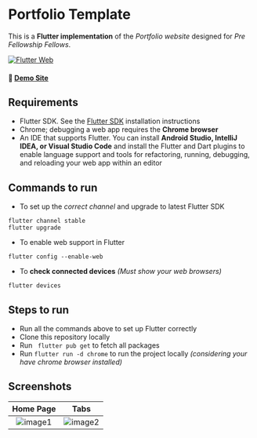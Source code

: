 # Portfolio Template

This is a **Flutter implementation** of the *Portfolio website* designed for *Pre Fellowship Fellows*.

[![Flutter Web](https://img.shields.io/badge/Flutter-Web-%2341D0FD)](https://flutter.dev/web)
#### 🔗 [Demo Site](https://rishavnaskar-mlh-portfolio-flutter.netlify.app/)

## Requirements

* Flutter SDK. See the [Flutter SDK](https://flutter.dev/docs/get-started/install) installation instructions
* Chrome; debugging a web app requires the **Chrome browser**
* An IDE that supports Flutter. You can install **Android Studio, IntelliJ IDEA, or Visual Studio Code** and install the Flutter and Dart plugins to enable language support and tools for refactoring, running, debugging, and reloading your web app within an editor

## Commands to run

* To set up the *correct channel* and upgrade to latest Flutter SDK
```
flutter channel stable
flutter upgrade
```

* To enable web support in Flutter

```
flutter config --enable-web
```

* To **check connected devices** *(Must show your web browsers)*

```
flutter devices
```

## Steps to run

* Run all the commands above to set up Flutter correctly
* Clone this repository locally
* Run ``` flutter pub get``` to fetch all packages
* Run ``` flutter run -d chrome ``` to run the project locally *(considering your have chrome browser installed)*

## Screenshots

Home Page             |  Tabs
:-------------------------:|:-------------------------:
![image1](https://user-images.githubusercontent.com/59786899/126806728-5ff0d408-7ee2-4e87-a189-7f7744fd8ff9.png)  |  ![image2](https://user-images.githubusercontent.com/59786899/126806866-563eb8df-4b9e-4d18-a178-c6f15b3aed63.png)
